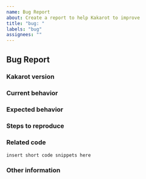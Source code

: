 ```yaml
---
name: Bug Report
about: Create a report to help Kakarot to improve
title: "bug: "
labels: "bug"
assignees: ""
---
```


## Bug Report

### Kakarot version

<!-- Please specify commit or tag version. -->

### Current behavior

<!-- Describe how the bug manifests. -->

### Expected behavior

<!-- Describe what the behavior would be without the bug. -->

### Steps to reproduce

<!--  Please explain the steps required to duplicate the issue,
especially if you are able to provide a sample application. -->

### Related code

<!-- If you are able to illustrate the bug or feature request with an example,
please provide it here. -->

```text
insert short code snippets here
```

### Other information

<!-- List any other information that is relevant to your issue. Related issues,
suggestions on how to fix, Stack Overflow links, forum links, etc. -->
